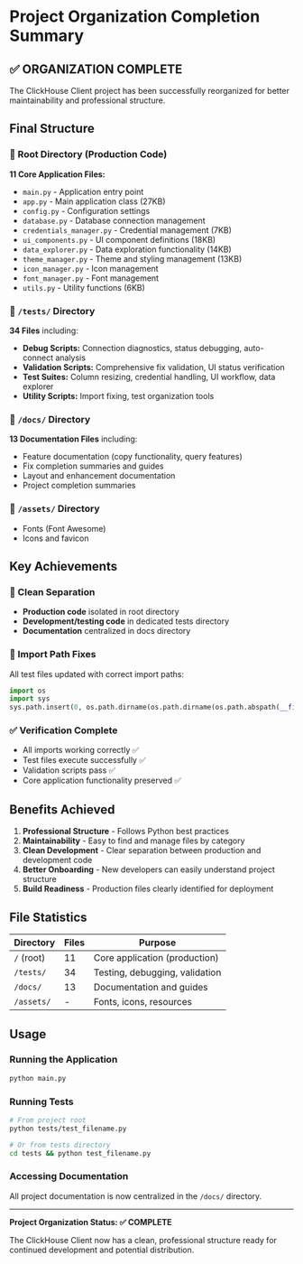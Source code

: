 # Project Organization Completion Summary

## ✅ ORGANIZATION COMPLETE

The ClickHouse Client project has been successfully reorganized for better maintainability and professional structure.

## Final Structure

### 📁 Root Directory (Production Code)
**11 Core Application Files:**
- `main.py` - Application entry point
- `app.py` - Main application class (27KB)
- `config.py` - Configuration settings
- `database.py` - Database connection management
- `credentials_manager.py` - Credential management (7KB)
- `ui_components.py` - UI component definitions (18KB)
- `data_explorer.py` - Data exploration functionality (14KB)
- `theme_manager.py` - Theme and styling management (13KB)
- `icon_manager.py` - Icon management
- `font_manager.py` - Font management
- `utils.py` - Utility functions (6KB)

### 📁 `/tests/` Directory
**34 Files** including:
- **Debug Scripts:** Connection diagnostics, status debugging, auto-connect analysis
- **Validation Scripts:** Comprehensive fix validation, UI status verification
- **Test Suites:** Column resizing, credential handling, UI workflow, data explorer
- **Utility Scripts:** Import fixing, test organization tools

### 📁 `/docs/` Directory  
**13 Documentation Files** including:
- Feature documentation (copy functionality, query features)
- Fix completion summaries and guides
- Layout and enhancement documentation
- Project completion summaries

### 📁 `/assets/` Directory
- Fonts (Font Awesome)
- Icons and favicon

## Key Achievements

### 🎯 Clean Separation
- **Production code** isolated in root directory
- **Development/testing code** in dedicated tests directory
- **Documentation** centralized in docs directory

### 🔧 Import Path Fixes
All test files updated with correct import paths:
```python
import os
import sys
sys.path.insert(0, os.path.dirname(os.path.dirname(os.path.abspath(__file__))))
```

### ✅ Verification Complete
- All imports working correctly ✅
- Test files execute successfully ✅
- Validation scripts pass ✅
- Core application functionality preserved ✅

## Benefits Achieved

1. **Professional Structure** - Follows Python best practices
2. **Maintainability** - Easy to find and manage files by category  
3. **Clean Development** - Clear separation between production and development code
4. **Better Onboarding** - New developers can easily understand project structure
5. **Build Readiness** - Production files clearly identified for deployment

## File Statistics

| Directory | Files | Purpose |
|-----------|-------|---------|
| `/` (root) | 11 | Core application (production) |
| `/tests/` | 34 | Testing, debugging, validation |
| `/docs/` | 13 | Documentation and guides |
| `/assets/` | - | Fonts, icons, resources |

## Usage

### Running the Application
```bash
python main.py
```

### Running Tests
```bash
# From project root
python tests/test_filename.py

# Or from tests directory  
cd tests && python test_filename.py
```

### Accessing Documentation
All project documentation is now centralized in the `/docs/` directory.

---

**Project Organization Status: ✅ COMPLETE**

The ClickHouse Client now has a clean, professional structure ready for continued development and potential distribution.
